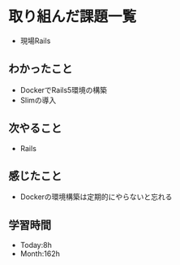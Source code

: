 # 取り組んだ課題一覧
- 現場Rails
## わかったこと
- DockerでRails5環境の構築
- Slimの導入
## 次やること
- Rails
## 感じたこと
- Dockerの環境構築は定期的にやらないと忘れる
## 学習時間
- Today:8h
- Month:162h

